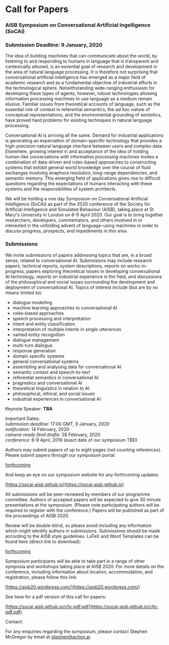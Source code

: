 # Call for Papers

### AISB Symposium on Conversational Artificial Ingelligence (SoCAI)
### Submission Deadline: 9 January, 2020

The idea of building machines that can communicate about the world, by listening to and responding to humans in language that is transparent and contextually attuned, is an essential goal of research and development in the area of natural language processing.  It is therefore not surprising that conversational artificial intelligence has emerged as a major field of academic research and as a fundamental objective of industrial efforts in the technological sphere.  Notwithstanding wide-ranging enthusiasm for developing these types of agents, however, robust technologies allowing information processing machines to use language as a medium remain elusive.  Familiar issues from theoretical accounts of language, such as the essential role of context in referential semantics, the _ad hoc_ nature of conceptual representations, and the environmental grounding of semiotics, have proved hard problems for existing techniques in natural language processing.

Conversational AI is arriving all the same.  Demand for industrial applications is generating an expectation of domain-specific technology that provides a high-precision natural language interface between users and complex data.  Elsewhere, growing interest in and acceptance of the idea of holding human-like conversations with information processing machines invites a combination of data-driven and rules-based approaches to constructing systems that exhibit general world knowledge over the course of fluid exchanges involving anaphora resolution, long-range dependencies, and semantic memory.  This emerging field of applications gives rise to difficult questions regarding the expectations of humans interacting with these systems and the responsibilities of system architects.

We will be holding a one day Symposium on Conversational Artificial Intelligence (SoCAI) as part of the 2020 conference of the Society for Artificial Intelligence and Simulated Behaviour (AISB), taking place at St. Mary's University in London on 6-9 April 2020.  Our goal is to bring together researchers, developers, commentators, and others involved in or interested in the unfolding advent of language-using machines in order to discuss progress, prospects, and impediments in this area.


### Submissions

We invite submissions of papers addressing topics that are, in a broad sense, related to conversational AI.  Submissions may include research papers, technical reports, system descriptions, reports on works-in-progress, papers exploring theoretical issues in developing conversational AI technology, reports on industrial experience in the field, and discussions of the philosophical and social issues surrounding the development and deployment of conversational AI.  Topics of interest include (but are by no means limited to):

- dialogue modelling
- machine learning approaches to conversational AI
- rules-based approaches
- speech processing and interpretation
- intent and entity classification
- interpretation of multiple intents in single utterances
- named entity recognition
- dialogue management
- multi-turn dialogue
- response generation
- domain specific systems
- general conversational systems
- assembling and analysing data for conversational AI
- semantic context and speech-to-text
- referential semantics in conversational AI
- pragmatics and conversational AI
- theoretical linguistics in relation to AI
- philosophical, ethical, and social issues
- industrial experiences in conversational AI


Keynote Speaker: **TBA**  

Important Dates:  
_submission deadline:_ 17:00 GMT, 9 January, 2020  
_notification:_ 14 February, 2020  
_camera-ready final drafts:_ 28 February, 2020  
_conference:_ 6-9 April, 2019 (exact date of our symposium TBD)

Authors may submit papers of up to eight pages (not counting references).  Please submit papers through our symposium portal:

[forthcoming](hold)

And keep an eye on our symposium website for any forthcoming updates:

[https://socai-aisb.github.io](https://socai-aisb.github.io)

All submissions will be peer-reviewed by members of our programme committee.  Authors of accepted papers will be expected to give 30 minute presentations at the symposium.  (Please note participating authors will be required to register with the conference.)  Papers will be published as part of the proceedings of AISB 2020.

Review will be double-blind, so please avoid including any information which might identify authors in submissions.  Submissions should be made according to the AISB style guidelines.  LaTeX and Word Templates can be found here (direct link to download):

[forthcoming](hold)

Symposium participants will be able to take part in a range of other symposia and workshops taking place at AISB 2020.  For more details on the conference, including information about location, accommodation, and registration, please follow this link:

[https://aisb20.wordpress.com/](https://aisb20.wordpress.com/)

See here for a pdf version of this call for papers:

[https://socai-aisb.github.io/cfp-pdf.pdf](https://socai-aisb.github.io/cfp-pdf.pdf)

Contact:

For any enquiries regarding the symposium, please contact Stephen McGregor by email at [stephen@action.ai](mailto:stephen@action.ai).
